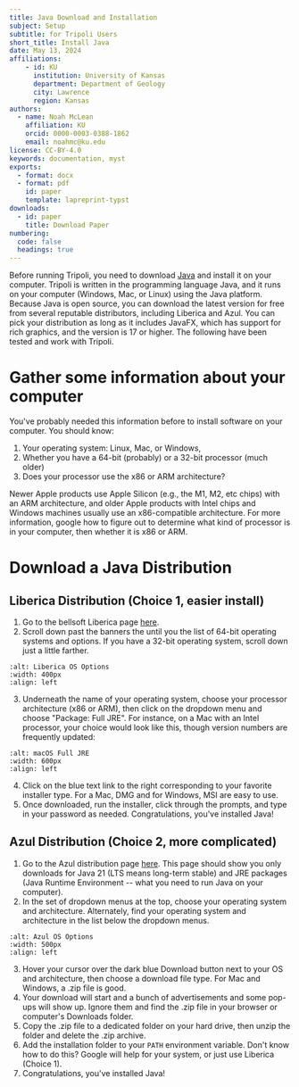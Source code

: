 ```yaml
---
title: Java Download and Installation
subject: Setup
subtitle: for Tripoli Users
short_title: Install Java
date: May 13, 2024
affiliations:
    - id: KU
      institution: University of Kansas
      department: Department of Geology
      city: Lawrence
      region: Kansas
authors:
  - name: Noah McLean
    affiliation: KU
    orcid: 0000-0003-0388-1862
    email: noahmc@ku.edu
license: CC-BY-4.0
keywords: documentation, myst
exports:
  - format: docx
  - format: pdf
    id: paper
    template: lapreprint-typst
downloads:
  - id: paper
    title: Download Paper
numbering:
  code: false
  headings: true
---
```


Before running Tripoli, you need to download [Java](wiki:Java_(software_platform)) and install it on your computer.  Tripoli is written in the programming language Java, and it runs on your computer (Windows, Mac, or Linux) using the Java platform.  Because Java is open source, you can download the latest version for free from several reputable distributors, including Liberica and Azul.  You can pick your distribution as long as it includes JavaFX, which has support for rich graphics, and the version is 17 or higher. The following have been tested and work with Tripoli.  

# Gather some information about your computer

You've probably needed this information before to install software on your computer.  You should know:
1. Your operating system: Linux, Mac, or Windows, 
2. Whether you have a 64-bit (probably) or a 32-bit processor (much older)
3. Does your processor use the x86 or ARM architecture?  

Newer Apple products use Apple Silicon (e.g., the M1, M2, etc chips) with an ARM architecture, and older Apple products with Intel chips and Windows machines usually use an x86-compatible architecture.  For more information, google how to figure out to determine what kind of processor is in your computer, then whether it is x86 or ARM.  

# Download a Java Distribution

## Liberica Distribution (Choice 1, easier install)
1. Go to the bellsoft Liberica page [here](https://bell-sw.com/pages/downloads/#jdk-21-lts "bellsoft Liberica downloads").  
2. Scroll down past the banners the until you the list of 64-bit operating systems and options.  If you have a 32-bit operating system, scroll down just a little farther.
```{image} graphics/Liberica_OS_Options.png
:alt: Liberica OS Options
:width: 400px
:align: left
```
3. Underneath the name of your operating system, choose your processor architecture (x86 or ARM), then click on the dropdown menu and choose "Package: Full JRE".  For instance, on a Mac with an Intel processor, your choice would look like this, though version numbers are frequently updated:
```{image} graphics/Liberica_macOS_FullJRE.png
:alt: macOS Full JRE
:width: 600px
:align: left
```
4. Click on the blue text link to the right corresponding to your favorite installer type.  For a Mac, DMG and for Windows, MSI are easy to use.
5. Once downloaded, run the installer, click through the prompts, and type in your password as needed.  Congratulations, you've installed Java!  

## Azul Distribution (Choice 2, more complicated)
1. Go to the Azul distribution page [here](https://www.azul.com/downloads/?version=java-21-lts&package=jre-fx#zulu "Azul Java Distributions").  This page should show you only downloads for Java 21 (LTS means long-term stable) and JRE packages (Java Runtime Environment -- what you need to run Java on your computer).
2. In the set of dropdown menus at the top, choose your operating system and architecture.  Alternately, find your operating system and architecture in the list below the dropdown menus.  
```{image} graphics/Azul_OS_Options.png
:alt: Azul OS Options
:width: 500px
:align: left
```
3. Hover your cursor over the dark blue Download button next to your OS and architecture, then choose a download file type.  For Mac and Windows, a .zip file is good.
4. Your download will start and a bunch of advertisements and some pop-ups will show up.  Ignore them and find the .zip file in your browser or computer's Downloads folder.
5. Copy the .zip file to a dedicated folder on your hard drive, then unzip the folder and delete the .zip archive.
6. Add the installation folder to your `PATH` environment variable. Don't know how to do this? Google will help for your system, or just use Liberica (Choice 1).
7. Congratulations, you've installed Java!
